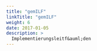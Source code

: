 ```yaml
---
title: "gemILF"
linkTitle: "gemILF"
weight: 6
date: 2017-01-05
description: >
  Implementierungsleitf&auml;den
---
```

